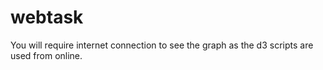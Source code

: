 # webtask
You will require internet connection to see the graph as the d3 scripts are used from online.